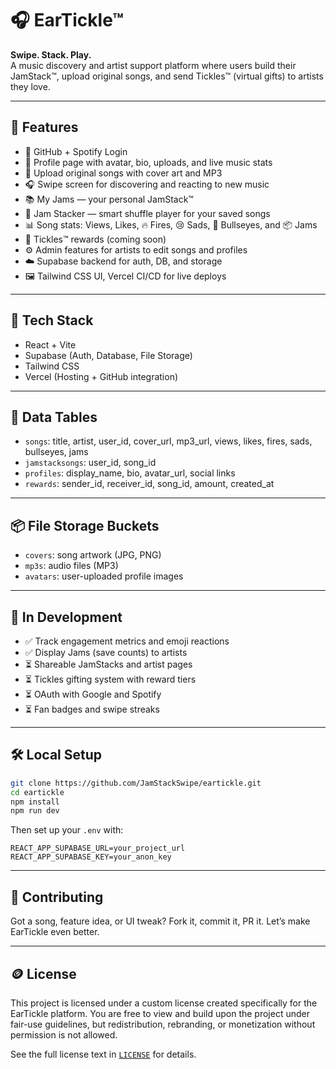 # 🎧 EarTickle™

**Swipe. Stack. Play.**  
A music discovery and artist support platform where users build their JamStack™, upload original songs, and send Tickles™ (virtual gifts) to artists they love.

---

## 🚀 Features

- 🔐 GitHub + Spotify Login
- 👤 Profile page with avatar, bio, uploads, and live music stats
- 🎵 Upload original songs with cover art and MP3
- 🎧 Swipe screen for discovering and reacting to new music
- 📚 My Jams — your personal JamStack™
- 🔀 Jam Stacker — smart shuffle player for your saved songs
- 📊 Song stats: Views, Likes, 🔥 Fires, 😢 Sads, 🎯 Bullseyes, and 📦 Jams
- 🎁 Tickles™ rewards (coming soon)
- ⚙️ Admin features for artists to edit songs and profiles
- ☁️ Supabase backend for auth, DB, and storage
- 🖼 Tailwind CSS UI, Vercel CI/CD for live deploys

---

## 🧱 Tech Stack

- React + Vite
- Supabase (Auth, Database, File Storage)
- Tailwind CSS
- Vercel (Hosting + GitHub integration)

---

## 📁 Data Tables

- `songs`: title, artist, user_id, cover_url, mp3_url, views, likes, fires, sads, bullseyes, jams
- `jamstacksongs`: user_id, song_id
- `profiles`: display_name, bio, avatar_url, social links
- `rewards`: sender_id, receiver_id, song_id, amount, created_at

---

## 📦 File Storage Buckets

- `covers`: song artwork (JPG, PNG)
- `mp3s`: audio files (MP3)
- `avatars`: user-uploaded profile images

---

## 🧪 In Development

- ✅ Track engagement metrics and emoji reactions
- ✅ Display Jams (save counts) to artists
- ⏳ Shareable JamStacks and artist pages
- ⏳ Tickles gifting system with reward tiers
- ⏳ OAuth with Google and Spotify
- ⏳ Fan badges and swipe streaks

---

## 🛠️ Local Setup

```bash
git clone https://github.com/JamStackSwipe/eartickle.git
cd eartickle
npm install
npm run dev
```

Then set up your `.env` with:

```env
REACT_APP_SUPABASE_URL=your_project_url
REACT_APP_SUPABASE_KEY=your_anon_key
```

---

## 🤝 Contributing

Got a song, feature idea, or UI tweak? Fork it, commit it, PR it. Let’s make EarTickle even better.

---

## 🪙 License

This project is licensed under a custom license created specifically for the EarTickle platform.
You are free to view and build upon the project under fair-use guidelines, but redistribution,
rebranding, or monetization without permission is not allowed.

See the full license text in [`LICENSE`](./LICENSE) for details.
